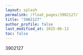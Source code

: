 ```yaml
---
layout: splash
permalink: /float_pages/3902127/
title: "3902127"
author_profile: false
last_modified_at: 2025-06-13
toc: false
---
```

 
3902127
